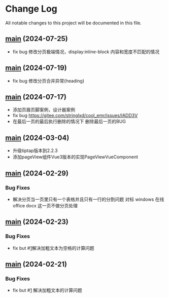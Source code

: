 # Change Log
All notable changes to this project will be documented in this file.


## [main](https://github.com/Cassielxd/CassieEditor) (2024-07-25)
* fix bug 修改分页极端情况，display:inline-block 内容和宽度不匹配的情况


## [main](https://github.com/Cassielxd/CassieEditor) (2024-07-19)
* fix bug 修改分页合并异常(heading)



## [main](https://github.com/Cassielxd/CassieEditor) (2024-07-17)
* 添加页眉页脚案例，设计器案例
* fix bug https://gitee.com/stringlxd/cool_emr/issues/IADD3V
* 在最后一页的最后执行删除的情况下 删除最后一页的BUG


## [main](https://github.com/Cassielxd/CassieEditor) (2024-03-04)

* 升级tiptap版本到2.2.3
* 添加pageView组件Vue3版本的实现PageViewVueComponent



## [main](https://github.com/Cassielxd/CassieEditor) (2024-02-29)


### Bug Fixes

* 解决分页当一页里只有一个表格并且只有一行的分割问题 对标 windows 在线office docx 这一页不做分页处理



## [main](https://github.com/Cassielxd/CassieEditor) (2024-02-23)


### Bug Fixes

* fix but #[1](https://github.com/Cassielxd/CassieEditor/issues/1)解决加粗文本为空格的计算问题




## [main](https://github.com/Cassielxd/CassieEditor) (2024-02-21)


### Bug Fixes

* fix but #[1](https://github.com/Cassielxd/CassieEditor/issues/1) 解决加粗文本的计算问题
